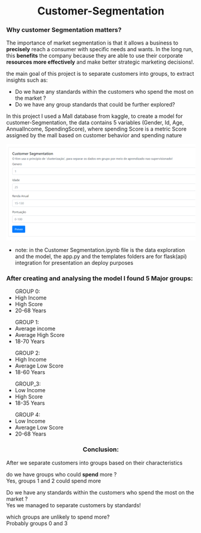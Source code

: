 <h1 align=center> Customer-Segmentation </h1>
<h3> Why customer Segmentation matters?</h3>

The importance of market segmentation is that it allows a business to <b>precisely</b> reach a consumer with specific needs and wants. In the long run, this <b>benefits</b> the company because they are able to use their corporate <b>resources more effectively</b> and make better strategic marketing decisions!.

the main goal of this project is to separate customers into groups, to extract insights such as: 
<ul>
<li>Do we have any standards within the customers who spend the most on the market ?</li>
<li>Do we have any group standards that could be further explored? </li>
</ul>
In this project I used a Mall database from kaggle, to create a model for customer-Segmentation, the data contains 5 variables (Gender, Id, Age, AnnualIncome, SpendingScore), where spending Score is a metric Score assigned by the mall based on customer behavior and spending nature

![Main](https://github.com/carlosal249/customer-Segmentation/blob/master/head.png)
* note: in the Customer Segmentation.ipynb file is the data exploration and the model, the app.py and the templates folders are for flask(api) integration for presentation an deploy purposes

<h3> After creating and analysing the model I found 5 Major groups:</h3>

<ul> GROUP 0:</br>   	  
 <li> High Income </li>
 <li> High Score </li>
 <li> 20-68 Years </li>
</ul>

<ul> GROUP 1:</br>
 <li> Average income </li>
 <li> Average High Score </li>
 <li> 18-70 Years </li>
</ul>

<ul> GROUP 2:</br>
 <li> High Income</li>
 <li> Average Low Score </li>
 <li> 18-60 Years </li>
</ul>

<ul> GROUP_3:</br>
 <li> Low Income </li>
 <li> High Score </li>
 <li> 18-35 Years </li>
</ul>

<ul> GROUP 4:</br>
<li> Low Income </li>
<li> Average Low Score </li>
<li> 20-68 Years </li>
</ul>

<h3 align=center> Conclusion: </h3>
<p>After we separate customers into groups based on their characteristics</p>

<p> do we have groups who could <b>spend</b> more ? </br>
Yes, groups 1 and 2 could spend more</p>
<p> Do we have any standards within the customers who spend the most on the market ? </br>
 Yes we managed to separate customers by standards!</p>
<p> which groups are unlikely to spend more?</br>
 Probably groups 0 and 3</p>
